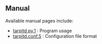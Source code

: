 ## Manual

Available manual pages include:

* [tarpitd.py.1](./tarpitd.py.1.md) : Program usage  
* [tarpitd.conf.5](./tarpitd.conf.5.md) : Configuration file format